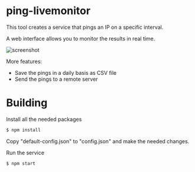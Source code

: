# ping-livemonitor

This tool creates a service that pings an IP on a specific interval.

A web interface allows you to monitor the results in real time.

![screenshot](http://i.imgur.com/gDMwFsg.png)

More features:

- Save the pings in a daily basis as CSV file
- Send the pings to a remote server

# Building

Install all the needed packages

```bash
$ npm install
```

Copy "default-config.json" to "config.json" and make the needed changes.

Run the service

```bash
$ npm start
```